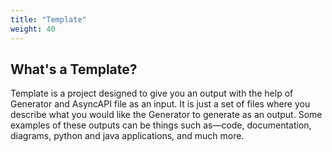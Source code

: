 ```yaml
---
title: "Template"
weight: 40
---
```


## What's a Template?

Template is a project designed to give you an output with the help of Generator and AsyncAPI file as an input. It is just a set of files where you describe what you would like the Generator to generate as an output. Some examples of these outputs can be things such as—code, documentation, diagrams, python and java applications, and much more. 